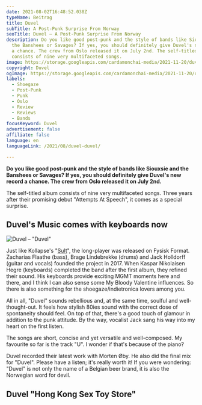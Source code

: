 ```yaml
---
date: 2021-08-02T16:48:52.038Z
typeName: Beitrag
title: Duvel
subTitle: A Post-Punk Surprise From Norway
seoTitle: Duvel – A Post-Punk Surprise From Norway
description: Do you like good post-punk and the style of bands like Siouxsie and
  the Banshees or Savages? If yes, you should definitely give Duvel's new record
  a chance. The crew from Oslo released it on July 2nd. The self-titled album
  consists of nine very multifaceted songs.
image: https://storage.googleapis.com/cardamonchai-media/2021-11-20/duvel-jpeg-imagine-180808_46392e_800_553/640.webp
copyright: Duvel
ogImage: https://storage.googleapis.com/cardamonchai-media/2021-11-20/duvel-fb-jpg-imagine-180808_413328_1200_628/640.webp
labels:
  - Shoegaze
  - Post-Punk
  - Punk
  - Oslo
  - Review
  - Reviews
  - Bands
focusKeyword: Duvel
advertisement: false
affiliate: false
language: en
languageLink: /2021/08/duvel-duvel/

---
```


**Do you like good post-punk and the style of bands like Siouxsie and the Banshees or Savages? If yes, you should definitely give Duvel's new record a chance. The crew from Oslo released it on July 2nd.**

The self-titled album consists of nine very multifaceted songs. Three years after their promising debut "Attempts At Speech", it comes as a special surprise.

## Duvel's Music comes with keyboards now

![Duvel – "Duvel"](https://storage.googleapis.com/cardamonchai-media/2021-11-20/duvel-cover-jpeg-imagine-281818_983f11_425_425/640.webp 'Duvel – "Duvel"')

Just like Kollapse's "[Sult](/2021/06/kollapse-sult-en/)", the long-player was released on Fysisk Format. Zacharias Flaathe (bass), Brage Lindebrekke (drums) and Jack Holldorff (guitar and vocals) founded the project in 2017. When Kaspar Nikolaisen Hegre (keyboards) completed the band after the first album, they refined their sound. His keyboards provide exciting MGMT moments here and there, and I think I can also sense some My Bloody Valentine influences. So there is also something for the shoegaze/indietronica lovers among you.

All in all, "Duvel" sounds rebellious and, at the same time, soulful and well-thought-out. It feels how stylish 80ies sound with the correct dose of spontaneity should feel. On top of that, there's a good touch of glamour in addition to the punk attitude. By the way, vocalist Jack sang his way into my heart on the first listen.

The songs are short, concise and yet versatile and well-composed. My favourite so far is the track "U". I wonder if that's because of the piano?

Duvel recorded their latest work with Morten Øby. He also did the final mix for "Duvel". Please have a listen; it's really worth it! If you were wondering: "Duvel" is not only the name of a Belgian beer brand, it is also the Norwegian word for devil.

## Duvel "Hong Kong Sex Toy Store"

<YouTube id="t5ZBEPNA7W8" />
